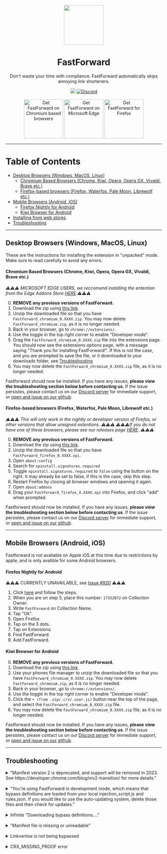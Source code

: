 <div align="center">
<img src="https://avatars.githubusercontent.com/u/88992224?s=200&v=4" width="128" />
<h1> FastForward </h1>
<p> Don't waste your time with compliance. FastForward automatically skips annoying link shorteners. </p>



[<img src="https://img.shields.io/github/actions/workflow/status/fastforwardteam/fastforward/main.yml?branch=main&label=Builds&style=for-the-badge" />](https://github.com/FastForwardTeam/FastForward/blob/main/.github/workflows/main.yml)
<a href="https://discord.gg/RSAf7b5njt" target="_blank"> <img alt="Discord" src="https://img.shields.io/discord/876622516607656006?label=Our%20Discord&logo=discord&style=for-the-badge"> </a>
<br> <br>
<a href="https://github.com/FastForwardTeam/FastForward#why-is-fastforward-no-longer-on-the-chrome-web-store"><img src="https://user-images.githubusercontent.com/585534/107280622-91a8ea80-6a26-11eb-8d07-77c548b28665.png" alt="Get FastForward on Chromium based browsers" width="126px"></a>
<a href="https://microsoftedge.microsoft.com/addons/detail/fastforward/ldcclmkclhomnpcnccgbgleikchbnecl"><img src="https://user-images.githubusercontent.com/585534/107280673-a5ece780-6a26-11eb-9cc7-9fa9f9f81180.png" alt="Get FastForward on Microsoft Edge" width="126px"></a>
<a href="https://addons.mozilla.org/firefox/addon/fastforwardteam/"><img src="https://user-images.githubusercontent.com/585534/107280546-7b9b2a00-6a26-11eb-8f9f-f95932f4bfec.png" alt="Get FastForward for Firefox" width="126px"></a> 
</div>

****

# Table of Contents
- [Desktop Browsers (Windows, MacOS, Linux)](#desktop-browsers-windows-macos-linux)
  - [Chromium Based Browsers (Chrome, Kiwi, Opera, Opera GX, Vivaldi, Brave etc.)](#chromium-based-browsers-chrome-kiwi-opera-opera-gx-vivaldi-brave-etc)
  - [Firefox-based browsers (Firefox, Waterfox, Pale Moon, Librewolf etc.)](#firefox-based-browsers-firefox-waterfox-pale-moon-librewolf-etc)
- [Mobile Browsers (Android, iOS)](#mobile-browsers-android-ios)
  - [Firefox Nightly for Android](#firefox-nightly-for-android)
  - [Kiwi Browser for Android](#kiwi-browser-for-android)
- [Installing from web stores](#installing-from-web-stores)
- [Troubleshooting](#troubleshooting)


____
## Desktop Browsers (Windows, MacOS, Linux)
These are the instructions for installing the extension in "unpacked" mode. Make sure to read carefully to avoid any errors.

#### Chromium Based Browsers (Chrome, Kiwi, Opera, Opera GX, Vivaldi, Brave etc.)
_⚠️⚠️⚠️ MICROSOFT EDGE USERS, we reccomend installing the entention from the Edge Addons Store [HERE](https://microsoftedge.microsoft.com/addons/detail/fastforward/ldcclmkclhomnpcnccgbgleikchbnecl) ⚠️⚠️⚠️_

0. **REMOVE any previous versions of FastForward.**
1. Download the zip using [this link](https://nightly.link/FastForwardTeam/FastForward/workflows/main/main/FastForward_chromium.zip).
2. Unzip the downloaded file so that you have `FastForward_chromium_0.XXXX.zip`. You may now delete  `FastForward_chromium.zip`, as it is no longer needed.
3. Back in your browser, go to `chrome://extensions/`.
4. Use the toggle in the top right corner to enable "Developer mode".
5. Drag the `FastForward_chromium_0.XXXX.zip` file into the extensions page. You should now see the extensions options page, with a message saying "Thank you for installing FastForward!". If this is not the case, and you are prompted to save the file, or it downloaded to your downloads folder, see [Troubleshooting](#troubleshooting)
6.  You may now delete the `FastForward_chromium_0.XXXX.zip` file, as it is no longer needed.

Fastforward should now be installed. If you have any issues, **please view the troubleshooting section below before contacting us**. If the issue persistes, please contact us on our [Discord server](https://discord.gg/8Z3Z9Z9) for immediate support, or [open and issue on our github](https://github.com/FastForwardTeam/FastForward/issues/new/choose).

#### Firefox-based browsers (Firefox, Waterfox, Pale Moon, Librewolf etc.)
_⚠️⚠️⚠️ This will only work in the nightly or developer version of Firefox, or other versions that allow unsigned extentions. ⚠️⚠️⚠️
⚠️⚠️⚠️If you do not have one of these browsers, please see our releases page [HERE](https://github.com/FastForwardTeam/FastForward/releases). ⚠️⚠️⚠️_

0. **REMOVE any previous versions of FastForward.**
1. Download the zip using [this link](https://nightly.link/FastForwardTeam/FastForward/workflows/main/main/FastForward_firefox.zip).
2. Unzip the downloaded file so that you have `FastForward_firefox_0.XXXX.xpi`.
3. Open `about:config`
4. Search for `xpinstall.signatures.required`
5. Toggle `xpinstall.signatures.required` to `false` using the button on the right. It may already be set to false, if this is the case, skip this step.
6. Restart Firefox by closing all browser windows and opening it again.
7. Open `about:addons`
8. Drag your `FastForward_firefox_X.XXXX.xpi` into Firefox, and click "add" when prompted.

Fastforward should now be installed. If you have any issues, **please view the troubleshooting section below before contacting us**. If the issue persistes, please contact us on our [Discord server](https://discord.gg/8Z3Z9Z9) for immediate support, or [open and issue on our github](https://github.com/FastForwardTeam/FastForward/issues/new/choose).

____


## Mobile Browsers (Android, iOS)
Fastforward is not avaliable on Apple iOS at this time due to restrictions by apple, and is only avalible for some Android browsers.


#### Firefox Nightly for Android 
⚠️⚠️⚠️ CURRENTLY UNAVAILABLE, see [Issue #920](https://github.com/FastForwardTeam/FastForward/issues/920) ⚠️⚠️⚠️

1. Click [here](https://blog.mozilla.org/addons/2020/09/29/expanded-extension-support-in-firefox-for-android-nightly/) and follow the steps.
2. When you are on step 5, place this number: `17352072` on Collection Owner.
3. Write `FastForward` on Collection Name.
4. Tap "Ok".
5. Open Firefox.
6. Tap on the 3 dots.
7. Tap on Extensions.
8. Find FastForward.
9. Add FastForward.

#### Kiwi Browser for Android

0. **REMOVE any previous versions of FastForward.**
1. Download the zip using [this link](https://nightly.link/FastForwardTeam/FastForward/workflows/main/main/FastForward_chromium.zip).
2. Use your phones file manager to unzip the downloaded file so that you have `FastForward_chromium_0.XXXX.zip`. You may now delete  `FastForward_chromium.zip`, as it is no longer needed.
3. Back in your browser, go to `chrome://extensions/`.
4. Use the toggle in the top right corner to enable "Developer mode".
5. Click the `+ (from .zip/.crx/.user.js)` button near the top of the page, and select the `FastForward_chromium_0.XXXX.zip` file.
6.  You may now delete the `FastForward_chromium_0.XXXX.zip` file, as it is no longer needed.

Fastforward should now be installed. If you have any issues, **please view the troubleshooting section below before contacting us**. If the issue persistes, please contact us on our [Discord server](https://discord.gg/8Z3Z9Z9) for immediate support, or [open and issue on our github](https://github.com/FastForwardTeam/FastForward/issues/new/choose).

___

## Troubleshooting
<details> <summary> "Manifest version 2 is deprecated, and support will be removed in 2023. See https://developer.chrome.com/blog/mv2-transition/ for more details." </summary>
  <br>

Just click on "clear all", this is just a warning, not an error.  
We are currently working on migrating the extension to MV3 to meet Google's deadlines.  
To read more about this, [click here](https://developer.chrome.com/blog/mv2-transition/).

<img src="https://i.imgur.com/zSYDpY0.png"/>

</details>
<br>

<details> <summary> "You're using FastForward in development mode, which means that bypass definitions are loaded from your local injection_script.js and rules.json. If you would like to use the auto-updating system, delete those files and then check for updates." </summary>
  <br>

Go to the folder where you extracted Fast Forward, and delete the two files below:

<img src="https://i.imgur.com/LZCTweB.png"/>

Then click "Download bypass definitions" on the settings page.
</details>

<br>

<details> <summary> Infinite "Downloading bypass definitions...." </summary>
  <br>

<<<<<<< Updated upstream
This issue will be fixed on the next FastForward version, with the manifest version 3.
=======
This is caused by the current bypass definitions version being the same as the downloaded version. you can solve this issue by closing all browser windows and opening them. If this does not work, or the issue persists, please contact us on our [Discord server](https://discord.gg/8Z3Z9Z9).
>>>>>>> Stashed changes

</details>

<br>

<details> <summary> "Manifest file is missing or unreadable" </summary>
  <br>
This issue happens whe you attempt to install the `FastForward_chromium.zip` file rather than the `FastForward_chromium_0.XXXX.zip` file. Please follow the installation instructions above, ensuring that you carefully follow all steps. If this does not work, or the issue persists, please contact us on our [Discord server](https://discord.gg/8Z3Z9Z9).

</details>
<br>

<details> <summary> Linkvertise is not being bypassed </summary>
Some versions of Fastforward may not come with the linkvertise bypass by default. If you are having issues with linkvertise, please add the Linkvertise bypass manually by folling the steps below.

1. Copy the contents of [this page](https://raw.githubusercontent.com/FastForwardTeam/FastForward/main/src/linkvertise.js). be sure to select all of the text, from the first "d" of `domainBypass`, all the way to (and including) the last `})`. you may also us `ctrl+a` to select all of the text. copy the text by pressing `ctrl+c`.
2. Open the settings page for FastForward. this can be done by clicking the extention icon in the top right of your browser. this may be in a extentions sub-menu.
3. paste the text you copied in step 1 into the "Custom bypasses" box. take care to do this all the way at the bottom of the custom bypasses box, and not in the middle of any existing custom bypasses.
4. your changes will be saved automatically. if you have a open linkvertise page, please refresh it to be bypassed. 

If this does not work, or the issue persists, please contact us on our [Discord server](https://discord.gg/8Z3Z9Z9).
</details>
<br>

<details> <summary> CRX_MISSING_PROOF error </summary>
<br> Don't waste your time trying to install the .crx version of the install, just install the .zip version on this guide.
</details>
